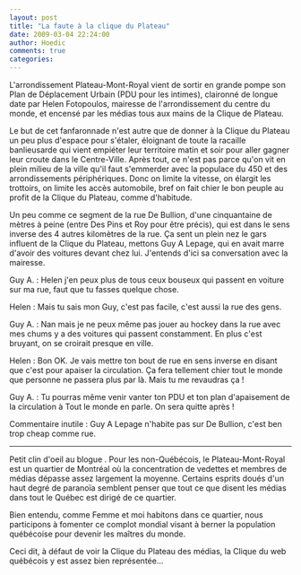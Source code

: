 ```yaml
---
layout: post
title: "La faute à la clique du Plateau"
date: 2009-03-04 22:24:00
author: Hoedic
comments: true
categories: 
---
```



L'arrondissement Plateau-Mont-Royal vient de sortir en grande pompe son Plan de Déplacement Urbain (PDU pour les intimes), claironné de longue date par Helen Fotopoulos, mairesse de l'arrondissement du centre du monde, et encensé par les médias tous aux mains de la Clique de Plateau.

Le but de cet fanfaronnade n'est autre que de donner à la Clique du Plateau un peu plus d'espace pour s'étaler, éloignant de toute la racaille banlieusarde qui vient empiéter leur territoire matin et soir pour aller gagner leur croute dans le Centre-Ville. Après tout, ce n'est pas parce qu'on vit en plein milieu de la ville qu'il faut s'emmerder avec la populace du 450 et des arrondissements périphériques. Donc on limite la vitesse, on élargit les trottoirs, on limite les accès automobile, bref on fait chier le bon peuple au profit de la Clique du Plateau, comme d'habitude.

Un peu comme ce segment de la rue De Bullion, d'une cinquantaine de mètres à peine (entre Des Pins et Roy pour être précis), qui est dans le sens inverse des 4 autres kilomètres de la rue. Ça sent un plein nez le gars influent de la Clique du Plateau, mettons Guy A Lepage, qui en avait marre d'avoir des voitures devant chez lui. J'entends d'ici sa conversation avec la mairesse.

Guy A. : Helen j'en peux plus de tous ceux bouseux qui passent en voiture sur ma rue, faut que tu fasses quelque chose.

Helen : Mais tu sais mon Guy, c'est pas facile, c'est aussi la rue des gens.

Guy A. : Nan mais je ne peux même pas jouer au hockey dans la rue avec mes chums y a des voitures qui passent constamment. En plus c'est bruyant, on se croirait presque en ville.

Helen : Bon OK. Je vais mettre ton bout de rue en sens inverse en disant que c'est pour apaiser la circulation. Ça fera tellement chier tout le monde que personne ne passera plus par là. Mais tu me revaudras ça !

Guy A. : Tu pourras même venir vanter ton PDU et ton plan d'apaisement de la circulation à Tout le monde en parle. On sera quitte après !

Commentaire inutile : Guy A Lepage n'habite pas sur De Bullion, c'est ben trop cheap comme rue.

***

Petit clin d'oeil au blogue . Pour les non-Québécois, le Plateau-Mont-Royal est un quartier de Montréal où la concentration de vedettes et membres de médias dépasse assez largement la moyenne. Certains esprits doués d'un haut degré de paranoïa semblent penser que tout ce que disent les médias dans tout le Québec est dirigé de ce quartier.

Bien entendu, comme Femme et moi habitons dans ce quartier, nous participons à fomenter ce complot mondial visant à berner la population québécoise pour devenir les maîtres du monde.

Ceci dit, à défaut de voir la Clique du Plateau des médias, la Clique du web québécois y est assez bien représentée...